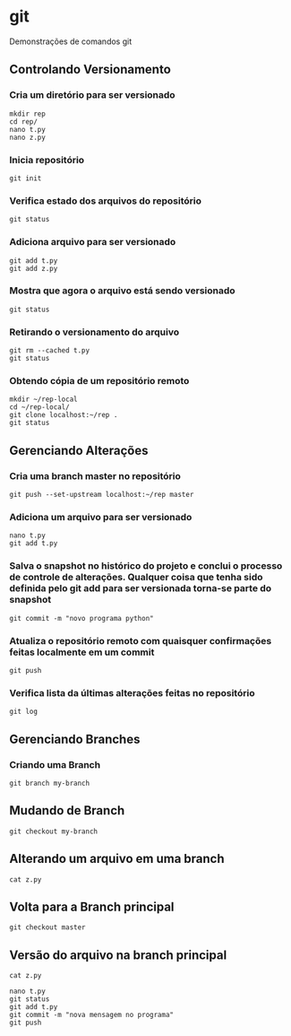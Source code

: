 # git

Demonstrações de comandos git

## Controlando Versionamento

### Cria um diretório para ser versionado
```
mkdir rep
cd rep/
nano t.py
nano z.py
```
### Inicia repositório
```
git init
```

### Verifica estado dos arquivos do repositório
```
git status
```

### Adiciona arquivo para ser versionado
```
git add t.py 
git add z.py 
```

### Mostra que agora o arquivo está sendo versionado
```
git status
```

### Retirando o versionamento do arquivo
```
git rm --cached t.py
git status
```

### Obtendo cópia de um repositório remoto
```
mkdir ~/rep-local
cd ~/rep-local/
git clone localhost:~/rep .
git status
```

## Gerenciando Alterações

### Cria uma branch master no repositório
```
git push --set-upstream localhost:~/rep master
```

### Adiciona um arquivo para ser versionado
```
nano t.py
git add t.py 
```

### Salva o snapshot no histórico do projeto e conclui o processo de controle de alterações. Qualquer coisa que tenha sido definida pelo git add para ser versionada torna-se parte do snapshot

```
git commit -m "novo programa python"
```

### Atualiza o repositório remoto com quaisquer confirmações feitas localmente em um commit
```
git push 
```

### Verifica lista da últimas alterações feitas no repositório
```
git log 
```

## Gerenciando Branches

### Criando uma Branch
```
git branch my-branch
```

## Mudando de Branch
```
git checkout my-branch
```

## Alterando um arquivo em uma branch
```
cat z.py
```

## Volta para a Branch principal
```
git checkout master
```

## Versão do arquivo na branch principal
```
cat z.py
```

```
nano t.py 
git status
git add t.py
git commit -m "nova mensagem no programa"
git push
```


